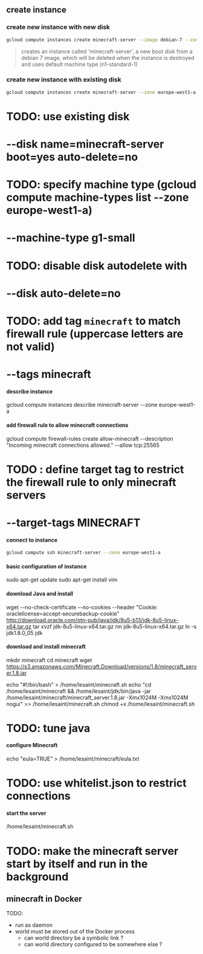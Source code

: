 
## create instance

### create new instance with new disk

```sh
gcloud compute instances create minecraft-server --image debian-7 --zone europe-west1-a
```

> creates an instance called 'minecraft-server', a new boot disk from a debian 7 image, which will be deleted when the instance is destroyed and uses default machine type (n1-standard-1)

### create new instance with existing disk

```sh
gcloud compute instances create minecraft-server --zone europe-west1-a --disk name=minecraft-server boot=yes auto-delete=no --tags MINECRAFT
```

# TODO: use existing disk
# --disk name=minecraft-server boot=yes auto-delete=no
# TODO: specify machine type (gcloud compute machine-types list --zone europe-west1-a)
# --machine-type g1-small
# TODO: disable disk autodelete with 
# --disk auto-delete=no
# TODO: add tag ```minecraft``` to match firewall rule (uppercase letters are not valid)
# --tags minecraft

#### describe instance

gcloud compute instances describe minecraft-server --zone europe-west1-a

#### add firewall rule to allow minecraft connections

gcloud compute firewall-rules create allow-minecraft --description "Incoming minecraft connections allowed." --allow tcp:25565

# TODO : define target tag to restrict the firewall rule to only minecraft servers
# --target-tags MINECRAFT

#### connect to instance

```sh
gcloud compute ssh minecraft-server --zone europe-west1-a
```


#### basic configuration of instance

sudo apt-get update
sudo apt-get install vim

#### download Java and install

wget --no-check-certificate --no-cookies --header "Cookie: oraclelicense=accept-securebackup-cookie" http://download.oracle.com/otn-pub/java/jdk/8u5-b13/jdk-8u5-linux-x64.tar.gz
tar xvzf jdk-8u5-linux-x64.tar.gz
rm jdk-8u5-linux-x64.tar.gz
ln -s jdk1.8.0_05 jdk

#### download and install minecraft

mkdir minecraft
cd minecraft
wget https://s3.amazonaws.com/Minecraft.Download/versions/1.8/minecraft_server.1.8.jar

echo "#!/bin/bash" > /home/lesaint/minecraft.sh
echo "cd /home/lesaint/minecraft && /home/lesaint/jdk/bin/java -jar /home/lesaint/minecraft/minecraft_server.1.8.jar -Xmx1024M -Xms1024M nogui" >> /home/lesaint/minecraft.sh
chmod +x /home/lesaint/minecraft.sh

# TODO: tune java

#### configure Minecraft

echo "eula=TRUE" > /home/lesaint/minecraft/eula.txt

# TODO: use whitelist.json to restrict connections

#### start the server

/home/lesaint/minecraft.sh

# TODO: make the minecraft server start by itself and run in the background

## minecraft in Docker

TODO:
* run as daemon
* world must be stored out of the Docker process
    - can world directory be a symbolic link ?
    - can world directory configured to be somewhere else ?

